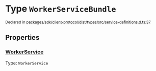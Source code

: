 # Type `WorkerServiceBundle`
<sub>Declared in [packages/sdk/client-protocol/dist/types/src/service-definitions.d.ts:37]()</sub>





## Properties
### [WorkerService]()
Type: <code>WorkerService</code>
